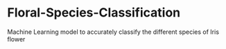 # Floral-Species-Classification
Machine Learning model to  accurately classify the different species of Iris flower
